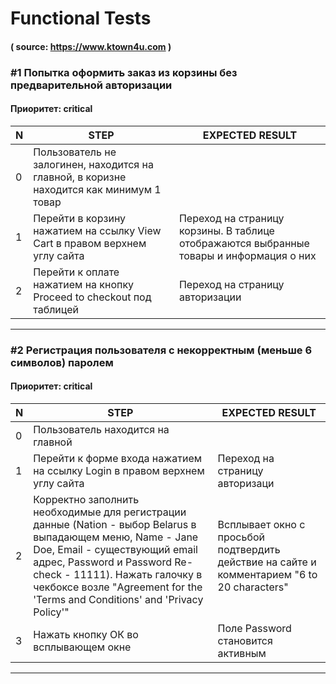 # Functional Tests
#### ( source: https://www.ktown4u.com )
### #1 Попытка оформить заказ из корзины без предварительной авторизации
#### Приоритет: critical
N | STEP | EXPECTED RESULT
------------ | ------------- | -------------
0 | Пользователь не залогинен, находится на главной, в коризне находится как минимум 1 товар |  
1 | Перейти в корзину нажатием на ссылку View Cart в правом верхнем углу сайта | Переход на страницу корзины. В таблице отображаются выбранные товары и информация о них
2 | Перейти к оплате нажатием на кнопку Proceed to checkout под таблицей | Переход на страницу авторизации
---

### #2 Регистрация пользователя с некорректным (меньше 6 символов) паролем
#### Приоритет: critical
N | STEP | EXPECTED RESULT
------------ | ------------- | -------------
0 | Пользователь находится на главной |  
1 | Перейти к форме входа нажатием на ссылку Login в правом верхнем углу сайта | Переход на страницу авторизаци
2 | Корректно заполнить необходимые для регистрации данные (Nation - выбор Belarus в выпадающем меню, Name - Jane Doe, Email - существующий email адрес, Password и Password Re-check - 11111). Нажать галочку в чекбоксе возле "Agreement for the 'Terms and Conditions' and 'Privacy Policy'" | Всплывает окно с просьбой подтвердить действие на сайте и комментарием "6 to 20 characters"
3 | Нажать кнопку ОК во всплывающем окне | Поле Password становится активным
---
